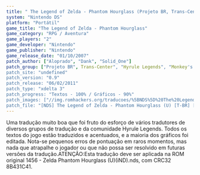 ```yaml
---
title: " The Legend of Zelda - Phantom Hourglass (Projeto BR, Trans-Center, Hyrule Legends e Monkey's Traduções)"
system: "Nintendo DS"
platform: "Portátil"
game_title: "The Legend of Zelda - Phantom Hourglass"
game_category: "RPG / Aventura"
game_players: "2"
game_developer: "Nintendo"
game_publisher: "Nintendo"
game_release_date: "01/10/2007"
patch_author: ["Aloprado", "Dank", "Solid_One"]
patch_group: ["Projeto BR", Trans-Center", "Hyrule Legends", "Monkey's Traduções"]
patch_site: "undefined"
patch_version: "0.9"
patch_release: "06/02/2011"
patch_type: "xdelta 3"
patch_progress: "Textos - 100% / Gráficos - 90%"
patch_images: ["//img.romhackers.org/traducoes/%5BNDS%5D%20The%20Legend%20of%20Zelda%20-%20Phantom%20Hourglass%20-%20Projeto%20BR%20-%201.png","//img.romhackers.org/traducoes/%5BNDS%5D%20The%20Legend%20of%20Zelda%20-%20Phantom%20Hourglass%20-%20Projeto%20BR%20-%202.jpg","//img.romhackers.org/traducoes/%5BNDS%5D%20The%20Legend%20of%20Zelda%20-%20Phantom%20Hourglass%20-%20Projeto%20BR%20-%203.png"]
patch_file: "[NDS] The Legend of Zelda - Phantom Hourglass (U) [T-BR] [T-Aloprado, Dank, Solid_One e grande elenco G-Projeto BR, Trans-Center, Hyrule Legends e Monkey's Traduções] [V-0.9 A-2011].rar"
---
```

Uma tradução muito boa que foi fruto do esforço de vários tradutores de diversos grupos de tradução e da comunidade Hyrule Legends. Todos os textos do jogo estão traduzidos e acentuados, e a maioria dos gráficos foi editada. Nota-se pequenos erros de pontuação em raros momentos, mas nada que atrapalhe o jogador ou que não possa ser resolvido em futuras versões da tradução.ATENÇÃO:Esta tradução deve ser aplicada na ROM original 1456 - Zelda Phantom Hourglass (U)(iND).nds, com CRC32 8B431C41.